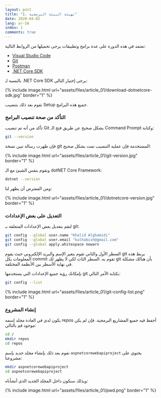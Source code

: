 ```yaml
---
layout: post
title: "1. تهيئة البيئة البرمجية"
date: 2020-04-02
lang: ar-SA
index: 1
comments: true
---
```


نعتمد في هذه الدورة على عدة برامج وتطبيقات يرجى تحميلها من الروابط التالية:

* [Visual Studio Code](https://code.visualstudio.com)
* [Git](https://git-scm.com)
* [Postman](https://www.postman.com)
* [.NET Core SDK](https://dotnet.microsoft.com/download)

بالنسبة لـ .NET Core SDK يرجى إختيار التالي:

{% include image.html url="assets/files/article_01/download-dotnetcore-sdk.jpg" border="1" %}

نقوم بعد ذلك بتنصيب Setup جميع هذه البرامج.


### []()التأكد من صحة تنصيب البرامج

تأكد من أنه تم تنصيب Git بشكل صحيح عن طريق فتح الـ Command Prompt وكتابة:

```bash
git --version
```

فإن ظهرت رسالة تبين نسخة git المستخدمة فإن عملية التنصيب تمت بشكل صحيح:

{% include image.html url="assets/files/article_01/git-version.jpg" border="1" %}

ونقوم بنفس الشيئ مع الـ dotNET Core Framework:


```bash
dotnet --version
```

ومن المفترض أن يظهر لنا:

{% include image.html url="assets/files/article_01/dotnetcore-version.jpg" border="1" %}


### []()التعديل على بعض الإعدادات

لنقم بتعديل بعض الإعدادات المتعلقة بـ git:


```bash
git config --global user.name "Khalid Alghamidi"
git config --global user.email "kalhabish@gmail.com"
git config --global apply.whitespace nowarn
```

السطر الأول والثاني تقوم بتغير الإسم والبريد الإلكتروني حيث يقوم git بربط هذه المعلومات بكل commit تقوم به.
السطر الثاث لكي لا يظهر لك git بأن هنالك مشكلة في نهاية الأسطر بين الأنظمة المختلفة.

بإمكانك رؤية جميع الإعدادات التي يستخدمها git بكتابة الأمر التالي:

```bash
git config --list
```

{% include image.html url="assets/files/article_01/git-config-list.png" border="1" %}



### []()إنشاء المشروع

يكون لدي في العادة مجلد إسمه repos أحفظ فيه جميع المشاريع البرمجية. فإن لم يكن موجود قم بالتالي:

```bash
cd /
mkdir repos
cd repos
```

نقوم بعد ذلك بإنشاء مجلد جديد بإسم `aspnetcorewebapiproject` يحتوي على مشروعنا:


```bash
mkdir aspnetcorewebapiproject
cd aspnetcorewebapiproject
```

وبذلك سنكون داخل المجلد الجديد الذي أنشأناه:

{% include image.html url="assets/files/article_01/pwd.png" border="1" %}



<!---


من الممكن إعتبار الأنظمة المدمجة بأنها جميع أنظمة الحاسب الآلي ماعدا تلك المصنوعة للإستخدامات العامة والمتعددة general purpose كأجهزة الحاسب المنزلي وأجهزة اللابتوب حيث أنها تؤدي مهمة محددة specific purpose تم تطويرها من أجلها ولا يمكن، أو يصعب، تغييرها بعد ذلك. وعادة ما تكون هذه الأنظمة مدمجة أو متضمنة في نظام ميكانيكي أو كهربائي أكبر ومتحكمة به.  ويستفاد من هذه الأنظمة في الكثير من الصناعات والإلكترونيات والتي تشمل، وليست حصراً عليها فقط، الأجهزة الطبية، الأجهزة المنزلية، الألعاب، أنظمة الاتصالات، السيارات ... الخ. 

### []()خصائص الأنظمة المدمجة
لهذه الأنظمة عدة خصائص نذكر منها:
* مصممة لتنفيذ مهمة معينة وغرض واحد ويتم تنفيذ برنامجها بشكل مستمر ومتكرر
* مصممة للإستهلاك القليل للطاقة 
* مصممة للتعامل مع البيئة المحيطة حيث تحتوي على حساسات sensors لتلمس ما يحدث من حولها وقياس بعض الخصائص في البيئة المحيطة، و محركات actuators للتنفيذ والتأثير على ما حولها بناءاً على هذه المعطيات
* لا يوجد لها في العادة واجهة للتعامل المباشر مع المستخدم وفي حالة وجودها فإنها تكون مبسطة للغاية

### []()المتحكمات Microcontrollers
أحد مكونات هذه الأنظمة هو المتحكم microcontroller والذي يعتبر نظام حاسب آلي مصغر ويتكون من الأجزاء التالية:
* المعالج CPU
* الذاكرة العشوائية RAM والمستخدمة لحفظ البيانات المؤقته volatile بمعنى انها تُمسح إن أعدنا تشغيل النظام 
* ذاكرة القراءة أو التخزين ROM والتي تستخدم لحفظ البرنامج والبيانات الثابتة constant data. وهذه الذاكرة non-volatile بمعنى انها تبقى حتى وإن لم تتوفر الطاقة للنظام
* طرفيات للمدخلات والخرجات I/O peripherals
* اتساع ذاكرة الوصول السريع registers، فهناك أنواع مثل 8bit، 16bit، 32bit، 64bit ... وهي تعني أن الذاكرة تحتمل حجم بيانات بهذه السعة، وإجمالاً، فإنه كلما زادت السعة زاد حجم البيانت التي يمكن التعامل معها في نفس المدة.
* المنافذ التسلسلية Serial ports 
* المؤقت Timer
* سرعة الساعة Clock speed، وبشكل عام، كلما زادت سرعة الساعة كلما أمكن تنفيذ أوامر أكثر في مدة أقل
* المحول التماثلي الرقمي Analog to Digital Converter - ADC
* المحول الرقمي التماثلي Digital to Analog Converter - DAC

وسأقوم بشرح هذه الأجزاء بالتفصيل في مقالات قادمة بإذن الله

### []()إختيار المتحكم المناسب لهذا الكورس
الخاصية الأولى التي ينبغي النظر اليها عند إختيار المتحكم هو إختيار الهيكلة instruction set architecture (ISA)  المناسبة. أمثلة عليها تشمل 8051، PIC، AVR، MSP430 و ARM Cortex M. وقد تم إختيار الهيكلة الأخيرة حيث أنها تعتبر الأكثر إنتشاراً خاصة  تلك من نوع الـ 32bit. وبعد حصرها على الهيكلة المناسبة ننظر الى ما يلي:
* سرعة المعالج
* حجم الذاكرة العشوائية RAM وذاكرة القراءة أو التخزين ROM 
* أنواع الـ IO Pins المتوفره في المتحكم، وأذكر منها I2C، UART، SPI، GPIO و USB
* كمية الطاقة التي يستهلكها المتحكم

بنائاً على هذه المعطيات سيتضح لنا فيما بعد بإذن الله أن TM4C123 Tiva LaunchPad مناسبة جداً وتحقق أهم الإشتراطات

### []()شراء المتحكم
يمكن شراء المتحكم من عدة مصادر، ومنها:
* [Texas Instruments](http://www.ti.com/tool/EK-TM4C123GXL)
* [Newark](http://www.newark.com/texas-instruments/ek-tm4c123gxl/eval-board-tm4c123g-tiva-c-launchpad/dp/73W9275)
* [Farnell](http://uk.farnell.com/texas-instruments/ek-tm4c123gxl/tm4c123g-launchpad-tiva-c-eval/dp/2314937)

-->